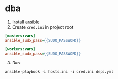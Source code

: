 # dba

1. Install [ansible](https://docs.ansible.com/ansible/latest/installation_guide/intro_installation.html#installing-and-upgrading-ansible-with-pip)
2. Create `cred.ini` in project root
```ini
[masters:vars]
ansible_sudo_pass={{SUDO_PASSWORD}}

[workers:vars]
ansible_sudo_pass={{SUDO_PASSWORD}}
```

3. Run
```shell
ansible-playbook -i hosts.ini -i cred.ini deps.yml 
```
